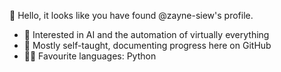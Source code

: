 👋 Hello, it looks like you have found @zayne-siew's profile.
- 👀 Interested in AI and the automation of virtually everything
- 🌱 Mostly self-taught, documenting progress here on GitHub
- 👨‍💻 Favourite languages: Python

<!---
zayne-siew/zayne-siew is a ✨ special ✨ repository because its `README.md` (this file) appears on your GitHub profile.
You can click the Preview link to take a look at your changes.
--->
